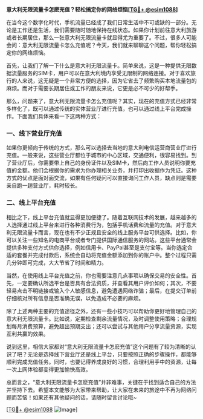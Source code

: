 **意大利无限流量卡怎麽充值？轻松搞定你的网络烦恼[[TG💪+ @esim1088](https://t.me/s/esim1088)]**

在当今这个数字化时代，手机流量已经成了我们日常生活中不可或缺的一部分。无论是工作还是生活，我们需要随时随地保持在线状态。如果你计划前往意大利旅游或者长期居住，那么一张意大利无限流量卡就显得尤为重要了。不过，很多人可能会问：意大利无限流量卡怎么充值呢？今天，我们就来聊聊这个问题，帮你轻松搞定你的网络烦恼。

首先，让我们了解一下什么是意大利无限流量卡。简单来说，这是一种提供无限数据流量服务的SIM卡，用户可以在意大利境内享受无限制的网络连接。对于喜欢旅行的人来说，这无疑是一个非常方便的选择，因为它省去了频繁购买本地流量包的麻烦。而对于需要长期居住或工作的朋友来说，它更是必不可少的好帮手。

那么，问题来了，意大利无限流量卡怎么充值呢？其实，现在的充值方式已经非常多样化了，既可以通过传统的实体营业厅进行充值，也可以通过线上平台完成操作。下面我们具体来看一下这两种方式：

### 一、线下营业厅充值

如果你更倾向于传统的方式，那么可以选择去当地的意大利电信运营商营业厅进行充值。一般来说，这些营业厅都位于城市的中心区域，交通便利，很容易找到。到了营业厅后，你需要带上自己的身份证件以及SIM卡，然后向工作人员说明你要充值的金额。他们会根据你的需求为你办理相关业务，并打印出收据作为凭证。这种方式的优点是面对面交流，如果有任何疑问可以直接询问工作人员，缺点则是需要亲自跑一趟营业厅，耗时较长。

### 二、线上平台充值

相比之下，线上平台充值就显得更加便捷了。随着互联网技术的发展，越来越多的人选择通过线上平台来进行各种消费行为，包括手机话费和流量的充值。对于意大利无限流量卡而言，现在也有不少正规且安全的线上服务平台可供选择。比如，你可以关注一些知名的电商平台或者专门提供国际通信服务的网站。这些平台通常会提供多种支付方式供你选择，例如信用卡、PayPal甚至是支付宝等。当你选定合适的套餐并完成付款后，系统会自动将充值金额添加到你的账户中。整个过程只需几分钟即可完成，大大节省了时间和精力。

当然，在使用线上平台充值之前，你也需要注意几点事项以确保交易的安全性。首先，一定要确认所选平台是否具有合法资质，并查看其用户评价如何；其次，不要轻易点击不明链接或输入个人敏感信息，避免遭遇网络诈骗；最后，在提交订单前仔细核对所有信息是否准确无误，以免造成不必要的麻烦。

除了上述两种主要的充值途径之外，还有一些小技巧可以帮助你更好地管理自己的意大利无限流量卡。比如说，定期检查剩余流量情况，及时调整使用策略；合理规划每月消费预算，避免超出预期支出；还可以尝试与其他用户分享流量资源，实现互利共赢的效果。

说到这里，相信大家都对“意大利无限流量卡怎麽充值”这个问题有了较为清晰的认识了吧？无论是选择线下营业厅还是线上平台，只要按照正确的步骤操作，都能够顺利完成充值任务。同时，也要记得养成良好的习惯，合理利用手中的资源，让每一次上网体验都变得更加愉快高效。

总而言之，“意大利无限流量卡怎麽充值”并非难事，关键在于找到适合自己的方法并坚持下去。希望本文能够为大家带来帮助，让大家在未来的旅途中不再为网络问题而苦恼！如果还有其他疑问的话，请随时留言讨论哦~

[[TG💪+ @esim1088](https://t.me/s/esim1088) ![Image](https://i.postimg.cc/4NQfJmqS/Snipaste-2025-05-13-00-14-12.png)]